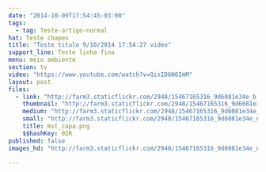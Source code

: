```yaml
---
date: "2014-10-09T17:54:45-03:00"
tags:
  - tag: Teste-artigo-normal
hat: Teste chapeu
title: "Teste titulo 9/10/2014 17:54:27 video"
support_line: Teste linha fina
menu: meio ambiente
section: tv
video: "https://www.youtube.com/watch?v=QixID6N6ImM"
layout: post
files:
  - link: "http://farm3.staticflickr.com/2948/15467165316_9d6081e34e_b.jpg"
    thumbnail: "http://farm3.staticflickr.com/2948/15467165316_9d6081e34e_t.jpg"
    medium: "http://farm3.staticflickr.com/2948/15467165316_9d6081e34e_z.jpg"
    small: "http://farm3.staticflickr.com/2948/15467165316_9d6081e34e_n.jpg"
    title: mst_capa.png
    $$hashKey: 02R
published: false
images_hd: "http://farm3.staticflickr.com/2948/15467165316_9d6081e34e_n.jpg"

---
```

